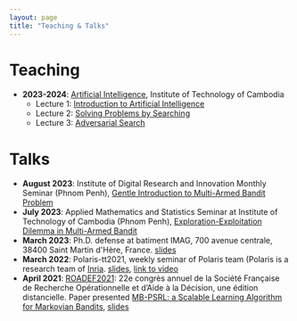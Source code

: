 ```yaml
---
layout: page
title: "Teaching & Talks"
---
```


# Teaching

- __2023-2024__: [Artificial Intelligence](https://moodle.itc.edu.kh/course/view.php?id=1282), Institute of Technology of Cambodia
    - Lecture 1: [Introduction to Artificial Intelligence](https://drive.google.com/file/d/16YVh-0c-kU8BQ-CLYLlzPzpn0ybc3wLR/view?usp=share_link)
    - Lecture 2: [Solving Problems by Searching](https://drive.google.com/file/d/1sX1v4mZjFQQNxD8GvFGrz19Kghrcoi6s/view?usp=share_link)
    - Lecture 3: [Adversarial Search](https://drive.google.com/drive/folders/1ZsB1RPHw3mRUl1obmYdXbRYuWLPtxs7L?usp=share_link)



# Talks

- __August 2023__: Institute of Digital Research and Innovation Monthly Seminar (Phnom Penh), [Gentle Introduction to Multi-Armed Bandit Problem](https://kimang18.github.io/assets/talk/talk-gentle_intro_MAB.pdf)
- __July 2023__: Applied Mathematics and Statistics Seminar at Institute of Technology of Cambodia (Phnom Penh), [Exploration-Exploitation Dilemma in Multi-Armed Bandit](https://kimang18.github.io/assets/talk/talk-ee_itc.pdf)
- __March 2023__: Ph.D. defense at batiment IMAG, 700 avenue centrale, 38400 Saint Martin d'Hère, France. [slides](https://drive.google.com/file/d/1ZgeQuhf0SuuK9n02R3REwq8YVRLoKcI_/view?usp=share_link)
- __March 2022__: Polaris-tt2021, weekly seminar of Polaris team (Polaris is a research team of [Inria](https://www.inria.fr/en). [slides](https://drive.google.com/file/d/1R-zw9_tXxWcphlCvRThAmiZFh1NcDuvx/view?usp=share_link), [link to video](https://videos.univ-grenoble-alpes.fr/video/23078-polaris-tt-kimang-khun-computing-whittle-index-for-restless-bandits/)
- __April 2021__: [ROADEF2021](https://roadef2021.sciencesconf.org): 22e congrès annuel de la Société Française de Recherche Opérationnelle et d’Aide à la Décision, une édition distancielle. Paper presented [MB-PSRL: a Scalable Learning Algorithm for Markovian Bandits](https://roadef2021.sciencesconf.org/351376/document), [slides](https://drive.google.com/file/d/1Jiz-ffX4bfosiLADq92mugi-Q989pVqg/view?usp=share_link)
